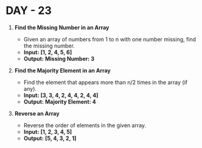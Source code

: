 # DAY - 23

1. **Find the Missing Number in an Array**

   - Given an array of numbers from 1 to n with one number missing, find the missing number.
   - **Input:** **[1, 2, 4, 5, 6]**
   - **Output:** **Missing Number: 3**

2. **Find the Majority Element in an Array**

   - Find the element that appears more than n/2 times in the array (if any).
   - **Input:** **[3, 3, 4, 2, 4, 4, 2, 4, 4]**
   - **Output:** **Majority Element: 4**

3. **Reverse an Array**
   - Reverse the order of elements in the given array.
   - **Input:** **[1, 2, 3, 4, 5]**
   - **Output:** **[5, 4, 3, 2, 1]**
